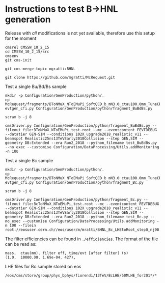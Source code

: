 # Instructions to test B->HNL generation


Release with *all* modifications is not yet available, therefore use this setup for the moment
```
cmsrel CMSSW_10_2_15
cd CMSSW_10_2_15/src
cmsenv
git cms-init

git cms-merge-topic mgratti:BHNL

git clone https://github.com/mgratti/McRequest.git 
```

Test a single Bu/Bd/Bs sample
```
mkdir -p Configuration/GenProduction/python/.
cp McRequest/fragments/BToNMuX_NToEMuPi_SoftQCD_b_mN3.0_ctau100.0mm_TuneCP5_13TeV_pythia8-evtgen_cfi.py Configuration/GenProduction/python/fragment_BuBdBs.py

scram b -j 8

cmsDriver.py Configuration/GenProduction/python/fragment_BuBdBs.py --fileout file:BToNMuX_NToEMuPi_test.root --mc --eventcontent FEVTDEBUG --datatier GEN-SIM --conditions 102X_upgrade2018_realistic_v11 --beamspot Realistic25ns13TeVEarly2018Collision --step GEN,SIM --geometry DB:Extended --era Run2_2018 --python_filename test_BuBdBs.py --no_exec --customise Configuration/DataProcessing/Utils.addMonitoring -n 100
```

Test a single Bc sample
```
mkdir -p Configuration/GenProduction/python/.
cp McRequest/fragments/BToNMuX_NToEMuPi_SoftQCD_b_mN3.0_ctau100.0mm_TuneCP5_13TeV_pythia8-evtgen_cfi.py Configuration/GenProduction/python/fragment_Bc.py

scram b -j 8

cmsDriver.py Configuration/GenProduction/python/fragment_Bc.py --fileout file:BcToNMuX_NToEMuPi_test.root --mc --eventcontent FEVTDEBUG --datatier GEN-SIM --conditions 102X_upgrade2018_realistic_v11 --beamspot Realistic25ns13TeVEarly2018Collision --step GEN,SIM --geometry DB:Extended --era Run2_2018 --python_filename test_Bc.py --no_exec --customise Configuration/DataProcessing/Utils.addMonitoring -n 100 --filein  root://eosuser.cern.ch//eos/user/m/mratti/BHNL_Bc_LHEtoRoot_step0_nj90.root
```

The filter efficiencies can be found in ```./efficiencies```. The format of the file can be read as: 
```
mass,  ctau(mm), filter eff, time/evt [after filter] (s) 
(1.0,  10000.00, 1.69e-04, 427),
```

LHE files for Bc sample stored on eos
```
/eos/cms/store/group/phys_bphys/fiorendi/13TeV/BcLHE/50MLHE_for201*/*
```

